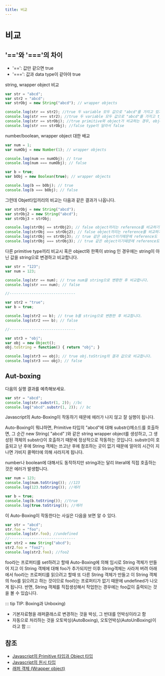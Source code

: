 ```yaml
---
title: 비교
---
```


# 비교

## '=='와 '==='의 차이

* '==': 값만 같으면 true
* '===': 값과 data type이 같아야 true


string, wrapper object 비교

```js
var str = "abcd";
var str2 = "abcd";
var strObj = new String("abcd"); // wrapper objects 

console.log(str == str2); //true 두 variable 모두 값으로 "abcd"를 가지고 있기 때문에 true
console.log(str === str2); //true 두 variable 모두 값으로 "abcd"를 가지고 type도 같기때문에 true
console.log(str == strObj); //true primitive와 object가 비교하는 경우, object는 toString의 값으로 비교함
console.log(str === strObj); //false type이 달라서 false
```


number/boolean, wrapper object 대한 배교

```js
var num = 1; 
var numObj = new Number(1); // wrapper objects

console.log(num == numObj); // true
console.log(num === numObj); // false

var b = true;
var bObj = new Boolean(true); // wrapper objects

console.log(b == bObj); // true
console.log(b === bObj); // false
```


그런데 Objet타입끼리의 비교는 다음과 같은 결과가 나옵니다.

```js
var strObj = new String("abcd"); 
var strObj2 = new String("abcd");
var strObj3 = strObj;

console.log(strObj == strObj2); // false object끼리는 reference를 비교하기때문에 false
console.log(strObj === strObj2); // false object끼리는 reference를 비교하기때문에 false
console.log(strObj == strObj3); // true 같은 object이기때문에 reference도 같음
console.log(strObj === strObj3); // true 같은 object이기때문에 reference도 같음
```


다른 primitive type끼리 비교시 혹은 object와 한쪽이 string 인 경우에는 string이 아닌 값을 string으로 변경하고 비교합니다.
 
```js
var str = "123"; 
var num = 123;

console.log(str == num); // true num을 string으로 변환한 후 비교합니다.
console.log(str === num); // false

//------------------------------

var str2 = "true";
var b = true;

console.log(str2 == b); // true b를 string으로 변환한 후 비교합니다.
console.log(str2 === b); // false

//------------------------------

var str3 = "obj";
var obj = new Object();
obj.toString = function() { return "obj"; }

console.log(str3 == obj); // true obj.toString의 결과 값으로 비교합니다.
console.log(str3 === obj); // false
```

## Aut-boxing

다음의 실행 결과를 예측해보세요.

```js
var str = "abcd";
console.log(str.substr(1, 2)); //bc
console.log("abcd".substr(1, 2)); // bc
```

Javascript의 Auto-Boxing이 작동하기 때문에 에러가 나지 않고 잘 실행이 됩니다.

Auto-Boxing이 뭐냐하면,
Primitive 타입의 "abcd"에 대해 substr()메소드를 호출하면, 그 순간 new String( "abcd" )와 같은 string wrapper object를 생성하고, 그 생성된 객체의 substr()이 호출하기 때문에 정상적으로 작동하는 것입니다. substr()이 호출되고 난 후에 String 객체는 쓰고난 후에 참조하는 곳이 없기 때문에 얼마의 시간이 지나면 가비지 콜렉터에 의해 사라지게 됩니다.

 
number나 boolean에 대해서도 동작하지만 string과는 달리 literal에 직접 호출하는 것은 에러가 발생합니다.

```js
var num = 123; 
console.log(num.toString()); //123
console.log(123.toString()); //에러

var b = true;
console.log(b.toString()); //true
console.log(true.toString()); //에러
```


이 Auto-Boxing이 작동한다는 사실은 다음을 보면 알 수 있다.

```js
var str = "abcd"; 
str.foo = "foo";
console.log(str.foo); //undefined
//------------------------------
var str2 = new String("abcd");
str2.foo = "foo2";
console.log(str2.foo); //foo2 
```


foo라는 프로퍼티를 set하려고 할때 Auto-Boxing에 의해 임시로 String 객체가 만들어 지고 이 String 객체에 대해 foo가 추가되지만 이후 String객체는 사라져 버려 아래에서 foo라는 프로퍼티를 읽으려고 할때 또 다른 String 객체가 만들고 이 String 객체의 foo를 읽으려고 하는 것이므로 foo라는 프로퍼티가 없기 때문에 undefined가 나오게 됩니다.
반면, String 객체를 직접생성해서 작업한는 경우에는 foo값이 출력되는 것을 볼 수 있습니다.


::: tip
TIP: Boxing과 Unboxing)
* 기본자료형을 래퍼클래스로 변경하는 것을 박싱, 그 반대를 언박싱이라고 함
* 자동으로 처리하는 것을 오토박싱(AutoBoxing), 오토언박싱(AutoUnBoxing)이라고 함
:::


## 참조
* [Javascript의 Primitive 타입과 Object 타입](https://m.blog.naver.com/jjoommnn/130153349502)
* [Javascript의 원시 타입](https://vomvoru.github.io/blog/javascript-primitive-type/)
* [래퍼 객체 (Wrapper object)](https://includestdio.tistory.com/26)

